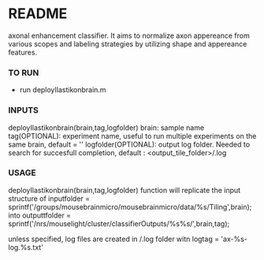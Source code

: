 # README #

axonal enhancement classifier. It aims to normalize axon appereance from various scopes and labeling strategies by utilizing shape and appereance features. 

### TO RUN ###

* run deployIlastikonbrain.m

### INPUTS ###
deployIlastikonbrain(brain,tag,logfolder)
brain: sample name
tag(OPTIONAL): experiment name, useful to run multiple experiments on the same brain, default = ''
logfolder(OPTIONAL): output log folder. Needed to search for succesfull completion, default : <output_tile_folder>/.log

### USAGE ### 
deployIlastikonbrain(brain,tag,logfolder) function will replicate the input structure of inputfolder = sprintf('/groups/mousebrainmicro/mousebrainmicro/data/%s/Tiling',brain); into 
outputtfolder = sprintf('/nrs/mouselight/cluster/classifierOutputs/%s%s/',brain,tag);

unless specified, log files are created in <outputfolder>/.log folder witn logtag = 'ax-%s-log.%s.txt'
